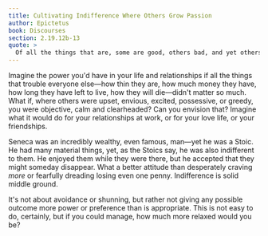 ```yaml
---
title: Cultivating Indifference Where Others Grow Passion
author: Epictetus
book: Discourses
section: 2.19.12b-13
quote: >
  Of all the things that are, some are good, others bad, and yet others indifferent. The good are virtues and all that share in them; the bad are the vices and all that indulge them; the indifferent lie in between virtue and vice and include wealth, health, life, death, pleasure, and pain.
---
```


Imagine the power you'd have in your life and relationships if all the things that trouble everyone else—how thin they are, how much money they have, how long they have left to live, how they will die—didn't matter so much. What if, where others were upset, envious, excited, possessive, or greedy, you were objective, calm and clearheaded? Can you envision that? Imagine what it would do for your relationships at work, or for your love life, or your friendships.

Seneca was an incredibly wealthy, even famous, man—yet he was a Stoic. He had many material things, yet, as the Stoics say, he was also indifferent to them. He enjoyed them while they were there, but he accepted that they might someday disappear. What a better attitude than desperately craving _more_ or fearfully dreading losing even one penny. Indifference is solid middle ground.

It's not about avoidance or shunning, but rather not giving any possible outcome more power or preference than is appropriate. This is not easy to do, certainly, but if you could manage, how much more relaxed would you be?
